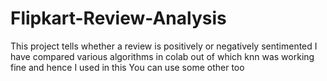 # Flipkart-Review-Analysis
This project tells whether a review is positively or negatively sentimented
I have compared various algorithms in colab out of which knn was working fine and hence I used in this You can use some other too
